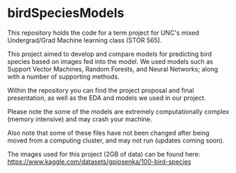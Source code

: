 # birdSpeciesModels
This repository holds the code for a term project for UNC's mixed Undergrad/Grad Machine learning class (STOR 565).

This project aimed to develop and compare models for predicting bird species based on images fed into the model. We used models such as Support Vector Machines, Random Forests, and Neural Networks; along with a number of supporting methods.

Within the repository you can find the project proposal and final presentation, as well as the EDA and models we used in our project.

Please note the some of the models are extremely computationally complex (memory intensive) and may crash your machine.

Also note that some of these files have not been changed after being moved from a computing cluster, and may not run (updates coming soon).

The images used for this project (2GB of data) can be found here: https://www.kaggle.com/datasets/gpiosenka/100-bird-species
